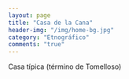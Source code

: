 ```yaml
---
layout: page
title: "Casa de la Cana"
header-img: "/img/home-bg.jpg"
category: "Etnográfico"
comments: "true"
---
```



Casa típica (término de Tomelloso)





